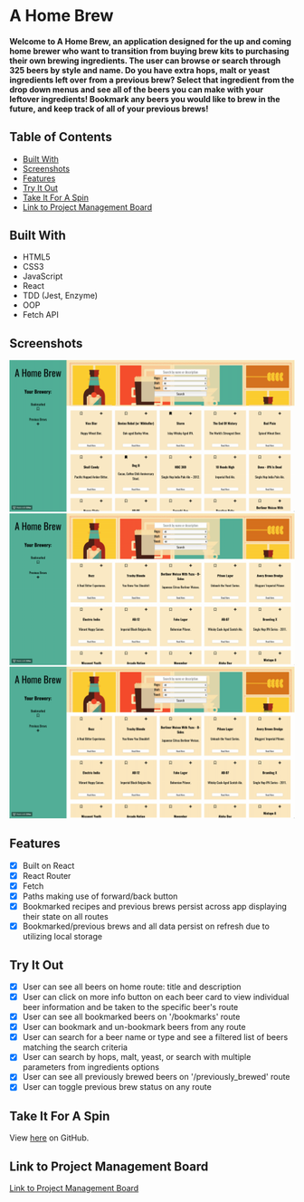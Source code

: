 # A Home Brew

#### Welcome to A Home Brew, an application designed for the up and coming home brewer who want to transition from buying brew kits to purchasing their own brewing ingredients. The user can browse or search through 325 beers by style and name. Do you have extra hops, malt or yeast ingredients left over from a previous brew? Select that ingredient from the drop down menus and see all of the beers you can make with your leftover ingredients! Bookmark any beers you would like to brew in the future, and keep track of all of your previous brews!

## Table of Contents

- [Built With](#Built-With)
- [Screenshots](#Screenshots)
- [Features](#Features)
- [Try It Out](#Try-It-Out)
- [Take It For A Spin](#Take-It-For-A-Spin)
- [Link to Project Management Board](Link-to-Project-Management-Board)

## Built With

- HTML5
- CSS3
- JavaScript
- React
- TDD (Jest, Enzyme)
- OOP
- Fetch API

## Screenshots

![Browse all beers](./src/images/Browse.gif)
![Search by name/type of beer!](./src/images/SearchByType.gif)
![View all bookmarked recipes on /bookmarks route!](./src/images/BookmarksRoute.gif)

## Features

- [x] Built on React
- [x] React Router
- [x] Fetch
- [x] Paths making use of forward/back button
- [x] Bookmarked recipes and previous brews persist across app displaying their state on all routes
- [x] Bookmarked/previous brews and all data persist on refresh due to utilizing local storage

## Try It Out

- [x] User can see all beers on home route: title and description
- [x] User can click on more info button on each beer card to view individual beer information and be taken to the specific beer's route
- [x] User can see all bookmarked beers on '/bookmarks' route
- [x] User can bookmark and un-bookmark beers from any route
- [x] User can search for a beer name or type and see a filtered list of beers matching the search criteria
- [x] User can search by hops, malt, yeast, or search with multiple parameters from ingredients options
- [x] User can see all previously brewed beers on '/previously_brewed' route
- [x] User can toggle previous brew status on any route

## Take It For A Spin

View <a href=https://github.com/vrandall66/a-home-brew/>here</a> on GitHub.

## Link to Project Management Board

[Link to Project Management Board](https://trello.com/b/d6U3M70Z/a-home-brew)
